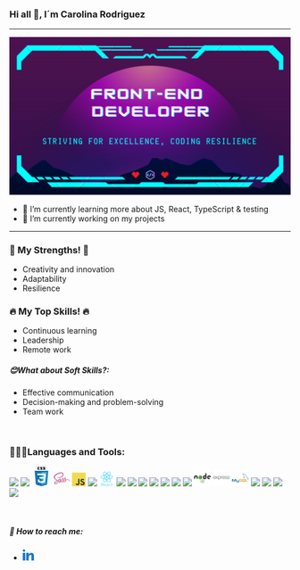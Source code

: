 ### Hi all 👋, I´m Carolina Rodriguez

---

![Alt text](./img/header.PNG)

- 🌱 I’m currently learning more about JS, React, TypeScript & testing
- 🔭 I’m currently working on my projects

---

### 💪 My Strengths! 💪

- Creativity and innovation
- Adaptability
- Resilience

### 🔥 My Top Skills! 🔥

- Continuous learning
- Leadership
- Remote work

##### 😊What about Soft Skills?:

- Effective communication
- Decision-making and problem-solving
- Team work

<br/>

### 👩🏻‍💻Languages and Tools:

<p>

<img src="https://github.com/get-icon/geticon/raw/master/icons/visual-studio-code.svg" width="25"> 
<img src="https://github.com/get-icon/geticon/raw/master/icons/html-5.svg" width="25"> 
<img src="https://raw.githubusercontent.com/devicons/devicon/master/icons/css3/css3-original-wordmark.svg" width="35"> 
<img src="https://raw.githubusercontent.com/devicons/devicon/master/icons/sass/sass-original.svg" width="29"> 
<img src="https://raw.githubusercontent.com/devicons/devicon/master/icons/javascript/javascript-original.svg" width="25"> 
<img src="https://cdn.jsdelivr.net/gh/devicons/devicon@master/icons/typescript/typescript-original.svg" width="30">

<img src="https://raw.githubusercontent.com/devicons/devicon/master/icons/react/react-original-wordmark.svg" width="27"> 
<img src="https://devicon-website.vercel.app/api/vuejs/original.svg" width="25">
<img src="https://github.com/get-icon/geticon/raw/master/icons/vite.svg" width="25"> 
<img src='https://cdn.jsdelivr.net/gh/devicons/devicon@master/icons/babel/babel-original.svg' width="25">
<img src="https://github.com/get-icon/geticon/raw/master/icons/prettier.svg" width="25"> 
<img src="https://cdn.jsdelivr.net/gh/devicons/devicon@master/icons/postman/postman-original.svg" width="30">
<img src="https://github.com/get-icon/geticon/raw/master/icons/npm.svg" width="25"> 
<img src="https://github.com/get-icon/geticon/raw/master/icons/git-icon.svg" width="30"> 
<img src="https://raw.githubusercontent.com/devicons/devicon/master/icons/nodejs/nodejs-original-wordmark.svg" width="30"> 
<img src="https://raw.githubusercontent.com/devicons/devicon/master/icons/express/express-original-wordmark.svg" width="30"> 
<img src="https://raw.githubusercontent.com/devicons/devicon/master/icons/mysql/mysql-original-wordmark.svg" width="30">

<img src="https://cdn.jsdelivr.net/gh/devicons/devicon@master/icons/jest/jest-plain.svg" width="30">

<img src="https://cdn.jsdelivr.net/gh/devicons/devicon@master/icons/confluence/confluence-original.svg" width="25">

<img src="https://cdn.jsdelivr.net/gh/devicons/devicon@master/icons/notion/notion-original.svg" width="25">

<img src="https://cdn.jsdelivr.net/gh/devicons/devicon@latest/icons/wordpress/wordpress-original.svg" width="25"/>

</p>
<br/>

##### 💬 How to reach me:

- [<img src="image.png" width="20">](http://www.linkedin.com/in/carolinarodrp)

<!--
**carodriguezp/carodriguezp** is a ✨ _special_ ✨ repository because its `README.md` (this file) appears on your GitHub profile.

Here are some ideas to get you started:

- 🔭 I’m currently working on ...
- 🌱 I’m currently learning ...
- 👯 I’m looking to collaborate on ...
- 🤔 I’m looking for help with ...
- 💬 Ask me about ...
- ⚡ Fun fact: ...
-->
